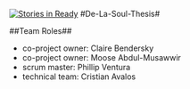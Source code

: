 [![Stories in Ready](https://badge.waffle.io/De-La-Soul/De-La-Soul-Thesis.png?label=ready&title=Ready)](https://waffle.io/De-La-Soul/De-La-Soul-Thesis)
#De-La-Soul-Thesis#

##Team Roles##

- co-project owner: Claire Bendersky
- co-project owner: Moose Abdul-Musawwir
- scrum master: Phillip Ventura
- technical team: Cristian Avalos


